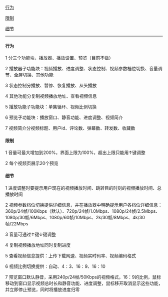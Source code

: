 
[行为](#行为)

[限制](#限制)

[细节](#细节)

---

#### 行为

1 分三个功能块，播放器、播放设置、预览（目前不做）

2 播放器子功能块：视频播放、进度调整、状态控制、视频参数档位切换、音量调节、全屏切换、其他功能

3 状态控制分播放、暂停、恢复播放、从头播放

4 其他功能分复制视频播放地址、查看视频信息

5 播放功能子功能块：单集循环、视频比例切换

6 预览子功能块：播放窗口、静音功能、进度调整、视频简介

7 视频简介分视频标题、用户id、评论数、弹幕数、转发数、收藏数


#### 限制

1 音量可最大增加到200%，界面上限为100%，超出上限只能用↑键调整

2 每个视频页展示20个预览


#### 细节

1 进度调整时要提示用户现在的视频播放时间、跳转目的时刻的视频播放时间、总播放时间

2 视频参数档位切换提供详细信息，并在播放器中明确提示用户各档位详细信息：360p/24帧/100Kbps（默认）、720p/24帧/1.0Mbps、1080p/24帧/2.5Mbps、1080p/30帧/6Mbps、1080p/60帧/10Mbps、2k/30帧/8Mbps、4k/30帧/22Mbps

3 音量可通过↑键↓键调整

4 复制视频播放地址同时复制进度

5 查看视频信息提供：上传下载网速、视频实时码率、视频编码格式

6 视频比例切换提供：自动、4：3、16：9、16：10

7 预览窗口默认静音，采用240p/24帧/50Kbps的视频格式，16：9的比例，鼠标移动到窗口显示视频总时长和静音功能、进度调整，鼠标移开取消显示这些功能，并立即停止预览，同时将播放进度归零

